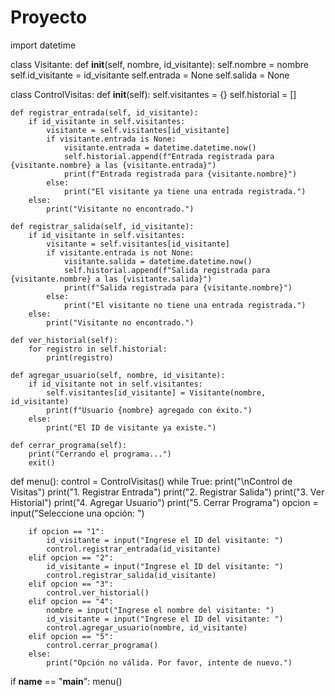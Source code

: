 # Proyecto
import datetime

class Visitante:
    def __init__(self, nombre, id_visitante):
        self.nombre = nombre
        self.id_visitante = id_visitante
        self.entrada = None
        self.salida = None

class ControlVisitas:
    def __init__(self):
        self.visitantes = {}
        self.historial = []

    def registrar_entrada(self, id_visitante):
        if id_visitante in self.visitantes:
            visitante = self.visitantes[id_visitante]
            if visitante.entrada is None:
                visitante.entrada = datetime.datetime.now()
                self.historial.append(f"Entrada registrada para {visitante.nombre} a las {visitante.entrada}")
                print(f"Entrada registrada para {visitante.nombre}")
            else:
                print("El visitante ya tiene una entrada registrada.")
        else:
            print("Visitante no encontrado.")

    def registrar_salida(self, id_visitante):
        if id_visitante in self.visitantes:
            visitante = self.visitantes[id_visitante]
            if visitante.entrada is not None:
                visitante.salida = datetime.datetime.now()
                self.historial.append(f"Salida registrada para {visitante.nombre} a las {visitante.salida}")
                print(f"Salida registrada para {visitante.nombre}")
            else:
                print("El visitante no tiene una entrada registrada.")
        else:
            print("Visitante no encontrado.")

    def ver_historial(self):
        for registro in self.historial:
            print(registro)

    def agregar_usuario(self, nombre, id_visitante):
        if id_visitante not in self.visitantes:
            self.visitantes[id_visitante] = Visitante(nombre, id_visitante)
            print(f"Usuario {nombre} agregado con éxito.")
        else:
            print("El ID de visitante ya existe.")

    def cerrar_programa(self):
        print("Cerrando el programa...")
        exit()

def menu():
    control = ControlVisitas()
    while True:
        print("\nControl de Visitas")
        print("1. Registrar Entrada")
        print("2. Registrar Salida")
        print("3. Ver Historial")
        print("4. Agregar Usuario")
        print("5. Cerrar Programa")
        opcion = input("Seleccione una opción: ")

        if opcion == "1":
            id_visitante = input("Ingrese el ID del visitante: ")
            control.registrar_entrada(id_visitante)
        elif opcion == "2":
            id_visitante = input("Ingrese el ID del visitante: ")
            control.registrar_salida(id_visitante)
        elif opcion == "3":
            control.ver_historial()
        elif opcion == "4":
            nombre = input("Ingrese el nombre del visitante: ")
            id_visitante = input("Ingrese el ID del visitante: ")
            control.agregar_usuario(nombre, id_visitante)
        elif opcion == "5":
            control.cerrar_programa()
        else:
            print("Opción no válida. Por favor, intente de nuevo.")

if __name__ == "__main__":
    menu()
